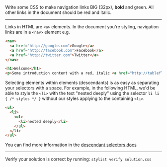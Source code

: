 Write some CSS to make navigation links BIG (32px), **bold** and green. All other links in the document should be red and italic.

* * *

Links in HTML are `<a>` elements. In the document you're styling, navigation links are in a `<nav>` element e.g.

```html
<nav>
  <a href="http://google.com">Google</a>
  <a href="http://facebook.com">Facebook</a>
  <a href="http://twitter.com">Twitter</a>
</nav>

<h1>Welcome</h1>
<p>Some introduction content with a red, italic <a href="http://tableflip.io/">link to something else</a></p>
```

Selecting elements within elements (descendants) is as easy as separating your selectors with a space. For example, in the following HTML, we'd be able to style the `<li>` with the text "nested deeply" using the selector `li li { /* styles */ }` without our styles applying to the containing `<li>`.

```html
<ul>
  <li>
    <ul>
      <li>nested deeply</li>
    </ul>
  </li>
</ul>
```

You can find more information in the [descendant selectors docs](https://developer.mozilla.org/en-US/docs/Web/CSS/Descendant_selectors)

* * *

Verify your solution is correct by running: `stylist verify solution.css`
